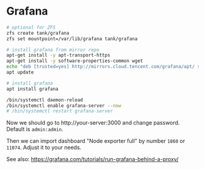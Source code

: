 # Grafana

```bash
# optional for ZFS
zfs create tank/grafana
zfs set mountpoint=/var/lib/grafana tank/grafana

# install grafana from mirror repo
apt-get install -y apt-transport-https
apt-get install -y software-properties-common wget
echo "deb [trusted=yes] http://mirrors.cloud.tencent.com/grafana/apt/ stable main" | tee /etc/apt/sources.list.d/grafana.list
apt update

# install grafana
apt install grafana

/bin/systemctl daemon-reload
/bin/systemctl enable grafana-server --now
# /bin/systemctl restart grafana-server
```

Now we should go to http://your-server:3000 and change password. Default is `admin:admin`.

Then we can import dashboard "Node exporter full" by number `1860` or `11074`. Adjust it to your needs.

See also: https://grafana.com/tutorials/run-grafana-behind-a-proxy/
